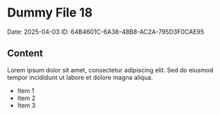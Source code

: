 # Dummy File 18

Date: 2025-04-03
ID: 64B4601C-6A38-48B8-AC2A-795D3F0CAE95

## Content

Lorem ipsum dolor sit amet, consectetur adipiscing elit.
Sed do eiusmod tempor incididunt ut labore et dolore magna aliqua.

* Item 1
* Item 2
* Item 3

